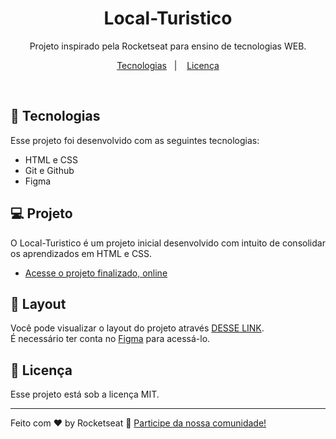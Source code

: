<h1 align="center"> Local-Turistico </h1>

<p align="center">
Projeto inspirado pela Rocketseat para ensino de tecnologias WEB. <br/>

<p align="center">
  <a href="#-tecnologias">Tecnologias</a>&nbsp;&nbsp;&nbsp;|&nbsp;&nbsp;&nbsp;
  <a href="#memo-licença">Licença</a>
</p>

<br>

## 🚀 Tecnologias

Esse projeto foi desenvolvido com as seguintes tecnologias:

- HTML e CSS
- Git e Github
- Figma

## 💻 Projeto

O Local-Turistico é um projeto inicial desenvolvido com intuito de consolidar os aprendizados em HTML e CSS.

- [Acesse o projeto finalizado, online](https://pedrohzamboni.github.io/Local-Turistico/)

## 🔖 Layout

Você pode visualizar o layout do projeto através [DESSE LINK](https://www.figma.com/community/file/1384542229391733447). <br/> É necessário ter conta no [Figma](https://figma.com) para acessá-lo.

## :memo: Licença

Esse projeto está sob a licença MIT.

---

Feito com ♥ by Rocketseat :wave: [Participe da nossa comunidade!](https://discord.gg/rocketseat)
